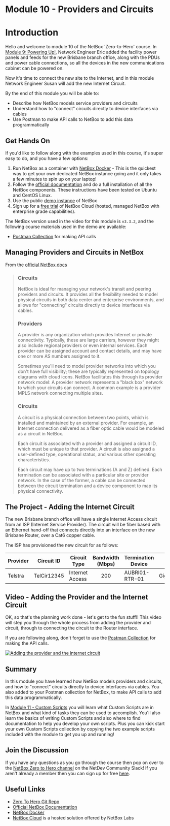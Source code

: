 # Module 10 -  Providers and Circuits

# Introduction

Hello and welcome to module 10 of the NetBox 'Zero-to-Hero' course. In [Module 9: Powering Up!](../9-powering-up/9-powering-up.md), Network Engineer Eric added the facility power panels and feeds for the new Brisbane branch office, along with the PDUs and power cable connections, so all the devices in the new communications cabinet can be powered on. 

Now it's time to connect the new site to the Internet, and in this module Network Engineer Susan will add the new Internet Circuit.  

By the end of this module you will be able to:
- Describe how NetBox models service providers and circuits
- Understand how to "connect" circuits directly to device interfaces via cables
- Use Postman to make API calls to NetBox to add this data programmatically

## Get Hands On
If you'd like to follow along with the examples used in this course, it's super easy to do, and you have a few options: 
1.  Run NetBox as a container with [NetBox Docker](https://github.com/netbox-community/netbox-docker) - This is the quickest way to get your own dedicated NetBox instance going and it only takes a few minutes to spin up on your laptop!
2.  Follow the [official documentation](https://docs.netbox.dev/en/stable/installation/) and do a full installation of all the NetBox components. These instructions have been tested on Ubuntu and CentOS Linux.
3.  Use the public [demo instance](https://demo.netbox.dev/) of NetBox
4.  Sign up for a [free trial](https://go.netboxlabs.com/trial) of NetBox Cloud (hosted, managed NetBox with enterprise grade capabilities).

The NetBox version used in the video for this module is `v3.3.2`, and the following course materials used in the demo are available: 
- [Postman Collection](https://github.com/netbox-community/netbox-zero-to-hero/tree/main/postman) for making API calls

## Managing Providers and Circuits in NetBox

From the [official NetBox docs](https://docs.netbox.dev/en/stable/features/circuits/)
>### Circuits
>NetBox is ideal for managing your network's transit and peering providers and circuits. It provides all the flexibility needed to model physical circuits in both data center and enterprise environments, and allows for "connecting" circuits directly to device interfaces via cables.
>
>### Providers
>A provider is any organization which provides Internet or private connectivity. Typically, these are large carriers, however they might also include regional providers or even internal services. Each provider can be assigned account and contact details, and may have one or more AS numbers assigned to it.
>
>Sometimes you'll need to model provider networks into which you don't have full visibility; these are typically represented on topology diagrams with cloud icons. NetBox facilitates this through its provider network model: A provider network represents a "black box" network to which your circuits can connect. A common example is a provider MPLS network connecting multiple sites.
>
>### Circuits
>A circuit is a physical connection between two points, which is installed and maintained by an external provider. For example, an Internet connection delivered as a fiber optic cable would be modeled as a circuit in NetBox.
>
>Each circuit is associated with a provider and assigned a circuit ID, which must be unique to that provider. A circuit is also assigned a user-defined type, operational status, and various other operating characteristics.
>
>Each circuit may have up to two terminations (A and Z) defined. Each termination can be associated with a particular site or provider network. In the case of the former, a cable can be connected between the circuit termination and a device component to map its physical connectivity.

## The Project - Adding the Internet Circuit 
The new Brisbane branch office will have a single Internet Access circuit from an ISP (Internet Service Provider). The circuit will be fiber based with an Ethernet hand-off that connects directly into an interface on the new Brisbane Router, over a Cat6 copper cable. 

The ISP has provisioned the new circuit for as follows:

| Provider | Circuit ID | Circuit Type | Bandwidth (Mbps) | Termination Device | Termination Interface |  
| --- | --- | --- | :---: | --- | --- |
| Telstra| TelCir12345 | Internet Access | 200 | AUBRI01-RTR-01 | GigabitEthernet0/0/1 |

## Video - Adding the Provider and the Internet Circuit 
OK, so that's the planning work done - let's get to the fun stuff!! This video will step you through the whole process from adding the provider and circuit, through to connecting the circuit to the Router interface. 

If you are following along, don't forget to use the [Postman Collection](https://github.com/netbox-community/netbox-zero-to-hero/tree/main/postman) for making the API calls. 

[![Adding the provider and the internet circuit](https://img.youtube.com/vi/GgnBzAYgZGY/maxresdefault.jpg)](https://www.youtube.com/watch?v=GgnBzAYgZGY)

## Summary
In this module you have learned how NetBox models providers and circuits, and how to "connect" circuits directly to device interfaces via cables. You also added to your Postman collection for NetBox, to make API calls to add this data programmatically. 

In [Module 11 - Custom Scripts](../11-custom-scripts/11-custom-scripts.md) you will learn what Custom Scripts are in NetBox and what kind of tasks they can be used to accomplish. You'll also learn the basics of writing Custom Scripts and also where to find documentation to help you develop your own scripts. Plus you can kick start your own Custom Scripts collection by copying the two example scripts included with the module to get you up and running!

## Join the Discussion
If you have any questions as you go through the course then pop on over to the [NetBox Zero to Hero channel](https://netdev-community.slack.com/archives/C0453L6565C) on the NetDev Community Slack! If you aren't already a member then you can sign up for free [here](https://netdev.chat/).

## Useful Links
- [Zero To Hero Git Repo](https://github.com/netbox-community/netbox-zero-to-hero)
- [Official NetBox Documentation](https://docs.netbox.dev/en/stable/)
- [NetBox Docker](https://github.com/netbox-community/netbox-docker)
- [NetBox Cloud](https://www.getnetbox.io/) is a hosted solution offered by NetBox Labs
